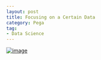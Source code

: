 ```yaml
---
layout: post
title: Focusing on a Certain Data
category: Pega
tag:
- Data Science
---
```





[![image](https://jehyunlee.github.io/thumbnails/Python-DS/27_mpl_focus_0.png)](https://jehyunlee.github.io/2020/08/26/Python-DS-27-mpl_focus/)